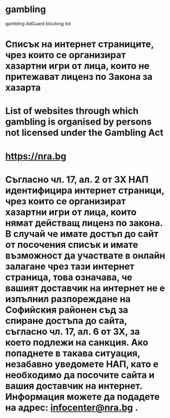 # gambling
gambling AdGuard blocking list

# Списък на интернет страниците, чрез които се организират хазартни игри от лица, които не притежават лиценз по Закона за хазарта 

# List of websites through which gambling is organised by persons not licensed under the Gambling Act 

# https://nra.bg

# Съгласно чл. 17, ал. 2 от ЗХ НАП идентифицира интернет страници, чрез които се организират хазартни игри от лица, които нямат действащ лиценз по закона. В случай че имате достъп до сайт от посочения списък и имате възможност да участвате в онлайн залагане чрез тази интернет страница, това означава, че вашият доставчик на интернет не е изпълнил разпореждане на Софийския районен съд за спиране достъпа до сайта, съгласно чл. 17, ал. 6 от ЗХ, за което подлежи на санкция. Ако попаднете в такава ситуация, незабавно уведомете НАП, като е необходимо да посочите сайта и вашия доставчик на интернет. Информация можете да подадете на адрес:  infocenter@nra.bg .
